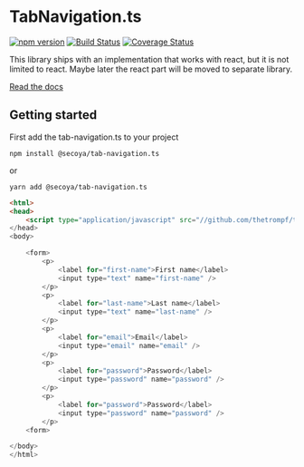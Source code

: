 # TabNavigation.ts

[![npm version](https://badge.fury.io/js/%40secoya%2Ftab-navigation.ts.svg)](https://badge.fury.io/js/%40secoya%2Ftab-navigation.ts)
[![Build Status](https://travis-ci.org/thetrompf/tab-navigation.ts.svg?branch=master)](https://travis-ci.org/thetrompf/tab-navigation.ts)
[![Coverage Status](https://coveralls.io/repos/github/thetrompf/tab-navigation.ts/badge.svg?branch=master)](https://coveralls.io/github/thetrompf/tab-navigation.ts?branch=master)

This library ships with an implementation that works with react, but it is not limited to react. Maybe later the react
part will be moved to separate library.

[Read the docs](https://thetrompf.github.io/tab-navigation.ts)

## Getting started

First add the tab-navigation.ts to your project

```shell
npm install @secoya/tab-navigation.ts
```

or

```shell
yarn add @secoya/tab-navigation.ts
```

```html
<html>
<head>
    <script type="application/javascript" src="//github.com/thetrompf/tab-navigation.ts/blob/latest/dist/umd.js">
</head>
<body>

    <form>
        <p>
            <label for="first-name">First name</label>
            <input type="text" name="first-name" />
        </p>
        <p>
            <label for="last-name">Last name</label>
            <input type="text" name="last-name" />
        </p>
        <p>
            <label for="email">Email</label>
            <input type="email" name="email" />
        </p>
        <p>
            <label for="password">Password</label>
            <input type="password" name="password" />
        </p>
        <p>
            <label for="password">Password</label>
            <input type="password" name="password" />
        </p>
    <form>

</body>
</html>
```
